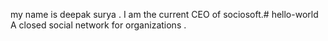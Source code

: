 my name is deepak surya . I am the current CEO of sociosoft.# hello-world
A closed social network for organizations .
